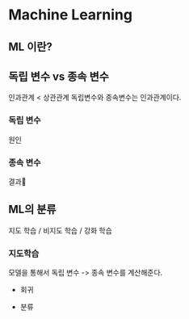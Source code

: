 # Machine Learning

## ML 이란?

## 독립 변수 vs 종속 변수

인과관계 < 상관관계 
독립변수와 종속변수는 인과관계이다. 

### 독립 변수

원인

### 종속 변수

결과


## ML의 분류

지도 학습 / 비지도 학습 / 강화 학습

### 지도학습

모델을 통해서 독립 변수 -> 종속 변수를 계산해준다. 

- 회귀  


- 분류
  